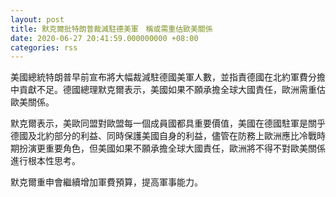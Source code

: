 ```yaml
---
layout: post
title: 默克爾批特朗普裁減駐德美軍　稱或需重估歐美關係
date: 2020-06-27 20:41:59.000000000 +08:00
categories: rss
---
```


美國總統特朗普早前宣布將大幅裁減駐德國美軍人數，並指責德國在北約軍費分擔中貢獻不足。德國總理默克爾表示，美國如果不願承擔全球大國責任，歐洲需重估歐美關係。

默克爾表示，美歐同盟對歐盟每一個成員國都具重要價值，美國在德國駐軍是關乎德國及北約部分的利益、同時保護美國自身的利益，儘管在防務上歐洲應比冷戰時期扮演更重要角色，但美國如果不願承擔全球大國責任，歐洲將不得不對歐美關係進行根本性思考。

默克爾重申會繼續增加軍費預算，提高軍事能力。
